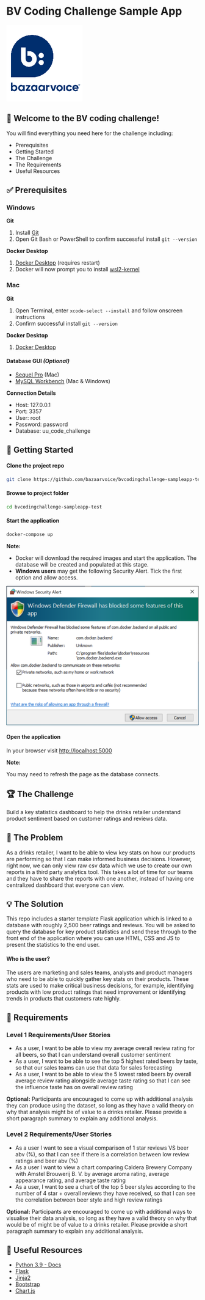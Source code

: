 # BV Coding Challenge Sample App

![Bazaarvoice](img/bv_logo.png)

## :wave: Welcome to the BV coding challenge!

You will find everything you need here for the challenge including:

* Prerequisites
* Getting Started
* The Challenge
* The Requirements
* Useful Resources

## :white_check_mark: Prerequisites

### Windows

**Git**

1. Install [Git](https://git-scm.com/download/win)
2. Open Git Bash or PowerShell to confirm successful install `git --version`


**Docker Desktop**

1. [Docker Desktop](https://www.docker.com/get-started) (requires restart)
2. Docker will now prompt you to install [wsl2-kernel](https://docs.microsoft.com/en-gb/windows/wsl/wsl2-kernel)

### Mac

**Git**

1. Open Terminal, enter `xcode-select --install` and follow onscreen instructions
2. Confirm successful install `git --version`

**Docker Desktop**

1. [Docker Desktop](https://www.docker.com/get-started)

#### Database GUI _(Optional)_

- [Sequel Pro](https://www.sequelpro.com) (Mac)
- [MySQL Workbench](https://dev.mysql.com/downloads/workbench/) (Mac & Windows)

**Connection Details**

- Host: 127.0.0.1
- Port: 3357
- User: root
- Password: password
- Database: uu_code_challenge

## :metal: Getting Started

#### Clone the project repo

```bash
git clone https://github.com/bazaarvoice/bvcodingchallenge-sampleapp-test
```

#### Browse to project folder

```bash
cd bvcodingchallenge-sampleapp-test
```

#### Start the application

```bash
docker-compose up
```

**Note:**

- Docker will download the required images and start the application. The database will be created and populated at this stage.
- **Windows users** may get the following Security Alert. Tick the first option and allow access.

![Security Alert](img/docker-windows-firewall.png)

#### Open the application

In your browser visit [http://localhost:5000](http://localhost:5000)

**Note:**

You may need to refresh the page as the database connects.

## :trophy: The Challenge

Build a key statistics dashboard to help the drinks retailer understand product sentiment based on customer ratings and reviews data.

## :thinking: The Problem

As a drinks retailer, I want to be able to view key stats on how our products are performing so that I can make informed business decisions. However, right now, we can only view raw csv data which we use to create our own reports in a third party analytics tool. This takes a lot of time for our teams and they have to share the reports with one another, instead of having one centralized dashboard that everyone can view.

## :bulb: The Solution

This repo includes a starter template Flask application which is linked to a database with roughly 2,500 beer ratings and reviews. You will be asked to query the database for key product statistics and send these through to the front end of the application where you can use HTML, CSS and JS to present the statistics to the end user.
 
#### Who is the user?
 
The users are marketing and sales teams, analysts and product managers who need to be able to quickly gather key stats on their products. These stats are used to make critical business decisions, for example, identifying products with low product ratings that need improvement or identifying trends in products that customers rate highly.

## :blue_book: Requirements

### Level 1 Requirements/User Stories

* As a user, I want to be able to view my average overall review rating for all beers, so that I can understand overall customer sentiment
* As a user, I want to be able to see the top 5 highest rated beers by taste, so that our sales teams can use that data for sales forecasting
* As a user, I want to be able to view the 5 lowest rated beers by overall average review rating alongside average taste rating so that I can see the influence taste has on overall review rating
 
**Optional:** Participants are encouraged to come up with additional analysis they can produce using the dataset, so long as they have a valid theory on why that analysis might be of value to a drinks retailer. Please provide a short paragraph summary to explain any additional analysis.
 
### Level 2 Requirements/User Stories

* As a user I want to see a visual comparison of 1 star reviews VS beer abv (%), so that I can see if there is a correlation between low review ratings and beer abv (%)
* As a user I want to view a chart comparing Caldera Brewery Company with Amstel Brouwerij B. V. by average aroma rating, average appearance rating, and average taste rating
* As a user, I want to see a chart of the top 5 beer styles according to the number of 4 star + overall reviews they have received, so that I can see the correlation between beer style and high review ratings

**Optional:** Participants are encouraged to come up with additional ways to visualise their data analysis, so long as they have a valid theory on why that would be of might be of value to a drinks retailer. Please provide a short paragraph summary to explain any additional analysis.

## :crystal_ball: Useful Resources

- [Python 3.9 - Docs](https://docs.python.org/3.9/)
- [Flask](https://flask.palletsprojects.com/en/1.1.x)
- [Jinja2](https://jinja.palletsprojects.com/en/2.11.x)
- [Bootstrap](https://getbootstrap.com/docs/4.5/getting-started/introduction)
- [Chart.js](https://www.chartjs.org)
